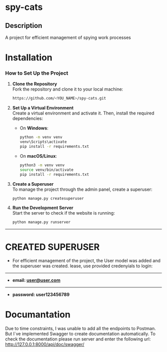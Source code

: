 # spy-cats


Description
---
A project for efficient management of spying work processes

# Installation

### How to Set Up the Project

1. **Clone the Repository**  
   Fork the repository and clone it to your local machine:
   ```bash
   https://github.com/<YOU_NAME>/spy-cats.git
   ```

2. **Set Up a Virtual Environment**  
   Create a virtual environment and activate it. Then, install the required dependencies:
   
   - On **Windows**:
     ```bash
     python -m venv venv
     venv\Scripts\activate
     pip install -r requirements.txt
     ```
   
   - On **macOS/Linux**:
     ```bash
     python3 -m venv venv
     source venv/bin/activate
     pip install -r requirements.txt
     ```

3. **Create a Superuser**  
   To manage the project through the admin panel, create a superuser:
   ```bash
   python manage.py createsuperuser
   ```

4. **Run the Development Server**  
   Start the server to check if the website is running:
   ```bash
   python manage.py runserver
   ```

---

# CREATED SUPERUSER

- For efficient management of the project, the User model was added and the superuser was created. lease, use provided credenyials to login:
---
- **email: user@user.com**
- ---
- **password: user123456789**

# Documantation

Due to time constraints, I was unable to add all the endpoints to Postman. But I`ve implemented Swagger to create documentation automatically.
To check the documentation please run server and enter the following url: http://127.0.0.1:8000/api/doc/swagger/